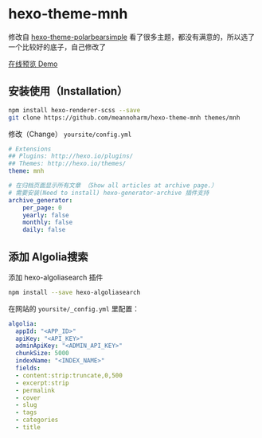 # hexo-theme-mnh

修改自 [hexo-theme-polarbearsimple](https://github.com/henryhuang/hexo-theme-polarbearsimple)
看了很多主题，都没有满意的，所以选了一个比较好的底子，自己修改了

[在线预览 Demo](https://pua.al)

## 安装使用（Installation）

```bash
npm install hexo-renderer-scss --save
git clone https://github.com/meannoharm/hexo-theme-mnh themes/mnh
```

修改（Change） `yoursite/config.yml`

```yaml
# Extensions
## Plugins: http://hexo.io/plugins/
## Themes: http://hexo.io/themes/
theme: mnh

# 在归档页面显示所有文章 （Show all articles at archive page.）
# 需要安装(Need to install) hexo-generator-archive 插件支持
archive_generator:
    per_page: 0
    yearly: false
    monthly: false
    daily: false
```

## 添加 Algolia搜索

添加 hexo-algoliasearch 插件

```bash
npm install --save hexo-algoliasearch
```

在网站的 `yoursite/_config.yml` 里配置：

```yaml
algolia:
  appId: "<APP_ID>"
  apiKey: "<API_KEY>"
  adminApiKey: "<ADMIN_API_KEY>"
  chunkSize: 5000
  indexName: "<INDEX_NAME>"
  fields:
  - content:strip:truncate,0,500
  - excerpt:strip
  - permalink
  - cover
  - slug
  - tags
  - categories
  - title
```
